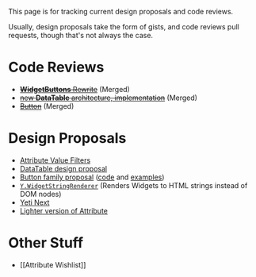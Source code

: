 This page is for tracking current design proposals and code reviews.

Usually, design proposals take the form of gists, and code reviews pull requests, though that's not always the case.

Code Reviews
============

* <strike>[**WidgetButtons** Rewrite](https://github.com/yui/yui3/pull/82)</strike> (Merged)
* <strike>[new **DataTable** architecture, implementation](https://github.com/yui/yui3/pull/63)</strike> (Merged)
* <strike>[Button](https://github.com/yui/yui3/pull/61)</strike> (Merged)

Design Proposals
================

* [Attribute Value Filters](https://gist.github.com/2025242)
* [DataTable design proposal](https://gist.github.com/1356355)
* [Button family proposal](https://gist.github.com/1389403) ([code](https://github.com/derek/yui3-1/tree/master/src/button) and [examples](http://derek.io/~/yui/yui3/src/button/tests/manual/index.html))
* [`Y.WidgetStringRenderer`](https://gist.github.com/1386836) (Renders Widgets to HTML strings instead of DOM nodes)
* [Yeti Next](https://github.com/yui/yeti/wiki/Yeti-Next)
* [Lighter version of Attribute](http://yuilibrary.com/projects/yui3/ticket/2530190)

Other Stuff
===========

* [[Attribute Wishlist]]